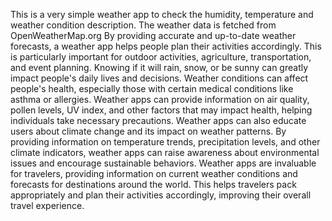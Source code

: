 This is a very simple weather app to check the humidity, temperature and weather condition description.
The weather data is fetched from OpenWeatherMap.org
By providing accurate and up-to-date weather forecasts, a weather app helps people plan their activities accordingly. This is particularly important for outdoor activities, agriculture, transportation, and event planning. Knowing if it will rain, snow, or be sunny can greatly impact people's daily lives and decisions.
Weather conditions can affect people's health, especially those with certain medical conditions like asthma or allergies. Weather apps can provide information on air quality, pollen levels, UV index, and other factors that may impact health, helping individuals take necessary precautions.
Weather apps can also educate users about climate change and its impact on weather patterns. By providing information on temperature trends, precipitation levels, and other climate indicators, weather apps can raise awareness about environmental issues and encourage sustainable behaviors.
Weather apps are invaluable for travelers, providing information on current weather conditions and forecasts for destinations around the world. This helps travelers pack appropriately and plan their activities accordingly, improving their overall travel experience.